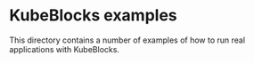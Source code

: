 # KubeBlocks examples
This directory contains a number of examples of how to run real applications with KubeBlocks.

